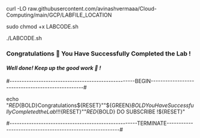 
curl -LO raw.githubusercontent.com/avinashvermaaa/Cloud-Computing/main/GCP/LABFILE_LOCATION

sudo chmod +x LABCODE.sh

./LABCODE.sh


### Congratulations 🎉  You Have Successfully Completed the Lab !



#### *Well done!* *Keep up the good work 👏 !*


#----------------------------------------------------BEGIN--------------------------------------------------#

echo "${RED}${BOLD}Congratulations${RESET}""${GREEN}${BOLD} You Have Successfully Completed the Lab !!!${RESET}""${RED}${BOLD} DO SUBSCRIBE !${RESET}"

#-----------------------------------------------------TERMINATE----------------------------------------------------------#



